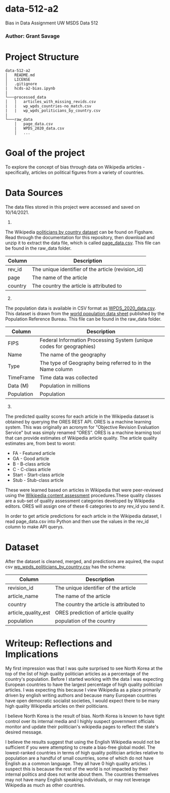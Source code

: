 # data-512-a2
Bias in Data Assignment UW MSDS Data 512

### Author: Grant Savage

# Project Structure

```
data-512-a2
│   README.md
│   LICENSE
│   .gitignore
|   hcds-a2-bias.ipynb
|
└───processed_data
│   │   articles_with_missing_revids.csv
|   |   wp_wpds_countries-no_match.csv
|   |   wp_wpds_politicians_by_country.csv
|
└───raw_data
    │   page_data.csv
    |   WPDS_2020_data.csv
    │   ...
```

# Goal of the project
To explore the concept of bias through data on Wikipedia articles - specifically, articles on political figures from a variety of countries.

# Data Sources

The data files stored in this project were accessed and saved on 10/14/2021.

1. 
The Wikipedia [politicians by country dataset](https://figshare.com/articles/Untitled_Item/5513449) can be found on Figshare. Read through the documentation for this repository, then download and unzip it to extract the data file, which is called [page_data.csv](https://github.com/savageGrant/data-512-a2/blob/main/raw_data/page_data.csv). This file can be found in the raw_data folder.

|Column        | Description                                        |
|--------------|----------------------------------------------------|
|rev_id 	   | The unique identifier of the article (revision_id) |
|page          | The name of the article                            |
|country       | The country the article is attributed to           |



2. 
The population data is available in CSV format as [WPDS_2020_data.csv](https://docs.google.com/spreadsheets/d/1CFJO2zna2No5KqNm9rPK5PCACoXKzb-nycJFhV689Iw/edit?usp=sharing). This dataset is drawn from the [world population data sheet](https://www.prb.org/international/indicator/population/table/) published by the Population Reference Bureau. This file can be found in the raw_data folder.

|Column        | Description                                                          |
|--------------|----------------------------------------------------------------------|
|FIPS 	       | Federal Information Processing System (unique codes for geographies) |
|Name          | The name of the geography                                            |
|Type          | The type of Geography being referred to in the Name column           |
|TimeFrame     | Time data was collected                                              |
|Data (M)      | Population in millions                                               |
|Population    | Population                                                           |

3. 
The predicted quality scores for each article in the Wikipedia dataset is obtained by querying the ORES REST API. ORES is a machine learning system. This was originally an acronym for "Objective Revision Evaluation Service" but was simply renamed “ORES”. ORES is a machine learning tool that can provide estimates of Wikipedia article quality. The article quality estimates are, from best to worst:

* FA - Featured article
* GA - Good article
* B - B-class article
* C - C-class article
* Start - Start-class article
* Stub - Stub-class article


These were learned based on articles in Wikipedia that were peer-reviewed using the [Wikipedia content assessment](https://en.wikipedia.org/wiki/Wikipedia:Content_assessment) procedures.These quality classes are a sub-set of quality assessment categories developed by Wikipedia editors. ORES will assign one of these 6 categories to any rev_id you send it.

In order to get article predictions for each article in the Wikipedia dataset, I read page_data.csv into Python and then use the values in the rev_id column to make API querys.


# Dataset

After the dataset is cleaned, merged, and predictions are aquired, the ouput csv [wp_wpds_politicians_by_country.csv](https://github.com/savageGrant/data-512-a2/blob/main/processed_data/wp_wpds_politicians_by_country.csv) has the schema:

|Column                  | Description                              |
|------------------------|------------------------------------------|
|revision_id 	         | The unique identifier of the article     |
|article_name            | The name of the article                  |
|country                 | The country the article is attributed to |
|article_quality_est     | ORES prediction of article quality       |
|population              | population of the country                |

# Writeup: Reflections and Implications

My first impression was that I was quite surprised to see North Korea at the top of the list of high quality politician articles as a percentage of the country's population. Before I started working with the data I was expecting European countries to have the largest percentage of high quality politician articles. I was expecting this because I view Wikipedia as a place primarily driven by english writing authors and because many European countries have open democratic socialist societies, I would expect there to be many high quality Wikipedia articles on their politicians.

I believe North Korea is the result of bias. North Korea is known to have tight control over its internal media and I highly suspect government officials monitor and update their politician's wikipedia pages to reflect the state's desired message.

I believe the results suggest that using the English Wikipedia would not be sufficient if you were attempting to create a bias-free global model. The lowest-ranked countries in terms of high quality politician articles relative to population are a handful of small countries, some of which do not have English as a common language. They all have 0 high quality articles. I suspect this is because the rest of the world is not impacted by their internal politics and does not write about them. The countries themselves may not have many English speaking individuals, or may not leverage Wikipedia as much as other countries.

